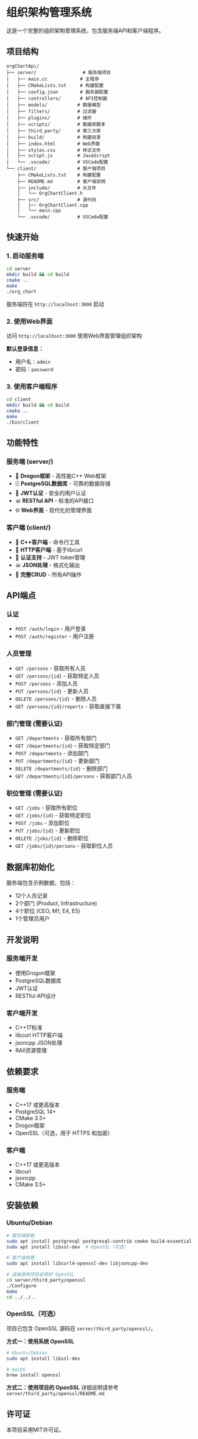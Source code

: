 # 组织架构管理系统

这是一个完整的组织架构管理系统，包含服务端API和客户端程序。

## 项目结构

```
orgChartApi/
├── server/                 # 服务端项目
│   ├── main.cc            # 主程序
│   ├── CMakeLists.txt     # 构建配置
│   ├── config.json        # 服务器配置
│   ├── controllers/       # API控制器
│   ├── models/           # 数据模型
│   ├── filters/          # 过滤器
│   ├── plugins/          # 插件
│   ├── scripts/          # 数据库脚本
│   ├── third_party/      # 第三方库
│   ├── build/            # 构建目录
│   ├── index.html        # Web界面
│   ├── styles.css        # 样式文件
│   ├── script.js         # JavaScript
│   └── .vscode/          # VSCode配置
└── client/               # 客户端项目
    ├── CMakeLists.txt    # 构建配置
    ├── README.md         # 客户端说明
    ├── include/          # 头文件
    │   └── OrgChartClient.h
    ├── src/              # 源代码
    │   ├── OrgChartClient.cpp
    │   └── main.cpp
    └── .vscode/          # VSCode配置
```

## 快速开始

### 1. 启动服务端

```bash
cd server
mkdir build && cd build
cmake ..
make
./org_chart
```

服务端将在 `http://localhost:3000` 启动

### 2. 使用Web界面

访问 `http://localhost:3000` 使用Web界面管理组织架构

**默认登录信息：**
- 用户名：`admin`
- 密码：`password`

### 3. 使用客户端程序

```bash
cd client
mkdir build && cd build
cmake ..
make
./bin/client
```

## 功能特性

### 服务端 (server/)
- 🚀 **Drogon框架** - 高性能C++ Web框架
- 🗄️ **PostgreSQL数据库** - 可靠的数据存储
- 🔐 **JWT认证** - 安全的用户认证
- 📊 **RESTful API** - 标准的API接口
- 🌐 **Web界面** - 现代化的管理界面

### 客户端 (client/)
- 🔧 **C++客户端** - 命令行工具
- 📡 **HTTP客户端** - 基于libcurl
- 🔐 **认证支持** - JWT token管理
- 📊 **JSON处理** - 格式化输出
- 🎯 **完整CRUD** - 所有API操作

## API端点

### 认证
- `POST /auth/login` - 用户登录
- `POST /auth/register` - 用户注册

### 人员管理
- `GET /persons` - 获取所有人员
- `GET /persons/{id}` - 获取特定人员
- `POST /persons` - 添加人员
- `PUT /persons/{id}` - 更新人员
- `DELETE /persons/{id}` - 删除人员
- `GET /persons/{id}/reports` - 获取直接下属

### 部门管理 (需要认证)
- `GET /departments` - 获取所有部门
- `GET /departments/{id}` - 获取特定部门
- `POST /departments` - 添加部门
- `PUT /departments/{id}` - 更新部门
- `DELETE /departments/{id}` - 删除部门
- `GET /departments/{id}/persons` - 获取部门人员

### 职位管理 (需要认证)
- `GET /jobs` - 获取所有职位
- `GET /jobs/{id}` - 获取特定职位
- `POST /jobs` - 添加职位
- `PUT /jobs/{id}` - 更新职位
- `DELETE /jobs/{id}` - 删除职位
- `GET /jobs/{id}/persons` - 获取职位人员

## 数据库初始化

服务端包含示例数据，包括：
- 12个人员记录
- 2个部门 (Product, Infrastructure)
- 4个职位 (CEO, M1, E4, E5)
- 1个管理员用户

## 开发说明

### 服务端开发
- 使用Drogon框架
- PostgreSQL数据库
- JWT认证
- RESTful API设计

### 客户端开发
- C++17标准
- libcurl HTTP客户端
- jsoncpp JSON处理
- RAII资源管理

## 依赖要求

### 服务端
- C++17 或更高版本
- PostgreSQL 14+
- CMake 3.5+
- Drogon框架
- OpenSSL（可选，用于 HTTPS 和加密）

### 客户端
- C++17 或更高版本
- libcurl
- jsoncpp
- CMake 3.5+

## 安装依赖

### Ubuntu/Debian
```bash
# 服务端依赖
sudo apt install postgresql postgresql-contrib cmake build-essential
sudo apt install libssl-dev  # OpenSSL（可选）

# 客户端依赖
sudo apt install libcurl4-openssl-dev libjsoncpp-dev

# 或者使用项目自带的 OpenSSL
cd server/third_party/openssl
./Configure
make
cd ../../..
```

### OpenSSL（可选）

项目已包含 OpenSSL 源码在 `server/third_party/openssl/`。

**方式一：使用系统 OpenSSL**
```bash
# Ubuntu/Debian
sudo apt install libssl-dev

# macOS
brew install openssl
```

**方式二：使用项目的 OpenSSL**
详细说明请参考 `server/third_party/openssl/README.md`

## 许可证

本项目采用MIT许可证。
